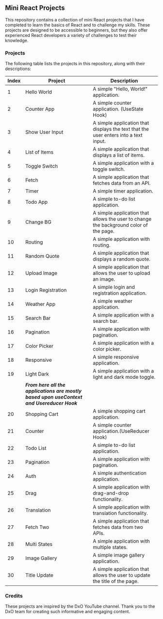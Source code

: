 ## Mini React Projects

This repository contains a collection of mini React projects that I have completed to learn the basics of React and to challenge my skills. These projects are designed to be accessible to beginners, but they also offer experienced React developers a variety of challenges to test their knowledge.

### Projects

The following table lists the projects in this repository, along with their descriptions:

| Index | Project | Description |
|---|---|---|
| 1 | Hello World | A simple "Hello, World!" application. |
| 2 | Counter App | A simple counter application. (UseState Hook) |
| 3 | Show User Input | A simple application that displays the text that the user enters into a text input. |
| 4 | List of Items | A simple application that displays a list of items. |
| 5 | Toggle Switch | A simple application with a toggle switch. |
| 6 | Fetch | A simple application that fetches data from an API. |
| 7 | Timer | A simple timer application. |
| 8 | Todo App | A simple to-do list application. |
| 9 | Change BG | A simple application that allows the user to change the background color of the page. |
| 10 | Routing | A simple application with routing. |
| 11 | Random Quote | A simple application that displays a random quote. |
| 12 | Upload Image | A simple application that allows the user to upload an image. |
| 13 | Login Registration | A simple login and registration application. |
| 14 | Weather App | A simple weather application. |
| 15 | Search Bar | A simple application with a search bar. |
| 16 | Pagination | A simple application with pagination. |
| 17 | Color Picker | A simple application with a color picker. |
| 18 | Responsive | A simple responsive application. |
| 19 | Light Dark | A simple application with a light and dark mode toggle. |
|    |     ***From here all the applications are mostly based upon useContext and Usereducer Hook***|
| 20 | Shopping Cart | A simple shopping cart application. |
| 21 | Counter | A simple counter application.(UseReducer Hook) |
| 22 | Todo List | A simple to-do list application. |
| 23 | Pagination | A simple application with pagination. |
| 24 | Auth | A simple authentication application. |
| 25 | Drag | A simple application with drag-and-drop functionality. |
| 26 | Translation | A simple application with translation functionality. |
| 27 | Fetch Two | A simple application that fetches data from two APIs. |
| 28 | Multi States | A simple application with multiple states. |
| 29 | Image Gallery | A simple image gallery application. |
| 30 | Title Update | A simple application that allows the user to update the title of the page.

### Credits

These projects are inspired by the DxO YouTube channel. Thank you to the DxO team for creating such informative and engaging content.


